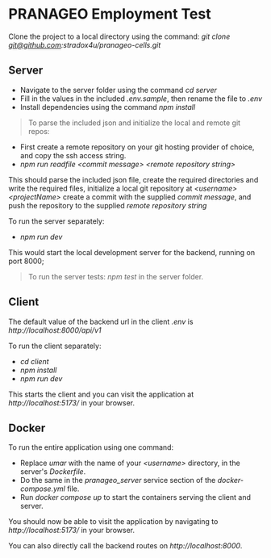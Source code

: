 # PRANAGEO Employment Test
Clone the project to a local directory using the command:
*git clone git@github.com:stradox4u/pranageo-cells.git*

## Server
* Navigate to the server folder using the command *cd server*
* Fill in the values in the included *.env.sample*, then rename the file to *.env*
* Install dependencies using the command *npm install*

> To parse the included json and initialize the local and remote git repos:
* First create a remote repository on your git hosting provider of choice, and copy the ssh access string.
* *npm run readfile \<commit message\> \<remote repository string\>*

This should parse the included json file, create the required directories and write the required files, initialize a local git repository at *\<username\>\<projectName\>* create a commit with the supplied *commit message*, and push the repository to the supplied *remote repository string*

To run the server separately:
* *npm run dev*

This would start the local development server for the backend, running on port 8000;

> To run the server tests: *npm test* in the server folder.

## Client
The default value of the backend url in the client *.env* is *http://localhost:8000/api/v1*

To run the client separately:
* *cd client*
* *npm install*
* *npm run dev*

This starts the client and you can visit the application at *http://localhost:5173/* in your browser.

## Docker
To run the entire application using one command:

* Replace *umar* with the name of your *\<username\>* directory, in the server's *Dockerfile*.
* Do the same in the *pranageo_server* service section of the *docker-compose.yml* file.
* Run *docker compose up* to start the containers serving the client and server.

You should now be able to visit the application by navigating to *http://localhost:5173/* in your browser.

You can also directly call the backend routes on *http://localhost:8000*.

